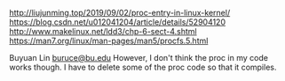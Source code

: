 http://liujunming.top/2019/09/02/proc-entry-in-linux-kernel/
https://blog.csdn.net/u012041204/article/details/52904120
http://www.makelinux.net/ldd3/chp-6-sect-4.shtml
https://man7.org/linux/man-pages/man5/procfs.5.html

Buyuan Lin
buruce@bu.edu
However, I don't think the proc in my code works though. I have to delete some of the proc code so that it compiles.